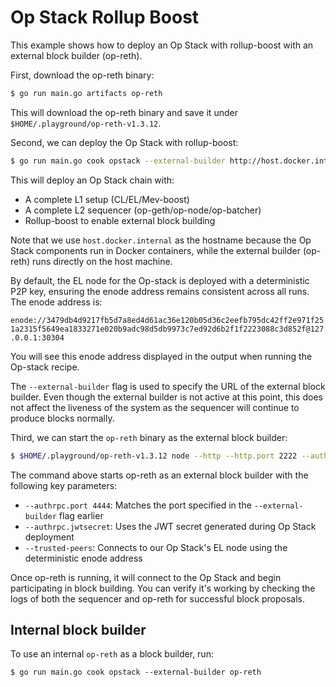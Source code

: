 # Op Stack Rollup Boost

This example shows how to deploy an Op Stack with rollup-boost with an external block builder (op-reth).

First, download the op-reth binary:

```bash
$ go run main.go artifacts op-reth
```

This will download the op-reth binary and save it under `$HOME/.playground/op-reth-v1.3.12`.

Second, we can deploy the Op Stack with rollup-boost:

```bash
$ go run main.go cook opstack --external-builder http://host.docker.internal:4444
```

This will deploy an Op Stack chain with:

- A complete L1 setup (CL/EL/Mev-boost)
- A complete L2 sequencer (op-geth/op-node/op-batcher)
- Rollup-boost to enable external block building

Note that we use `host.docker.internal` as the hostname because the Op Stack components run in Docker containers, while the external builder (op-reth) runs directly on the host machine.

By default, the EL node for the Op-stack is deployed with a deterministic P2P key, ensuring the enode address remains consistent across all runs. The enode address is:

`enode://3479db4d9217fb5d7a8ed4d61ac36e120b05d36c2eefb795dc42ff2e971f251a2315f5649ea1833271e020b9adc98d5db9973c7ed92d6b2f1f2223088c3d852f@127.0.0.1:30304`

You will see this enode address displayed in the output when running the Op-stack recipe.

The `--external-builder` flag is used to specify the URL of the external block builder. Even though the external builder is not active at this point, this does not affect the liveness of the system as the sequencer will continue to produce blocks normally.

Third, we can start the `op-reth` binary as the external block builder:

```bash
$ $HOME/.playground/op-reth-v1.3.12 node --http --http.port 2222 --authrpc.port 4444 --authrpc.jwtsecret $HOME/.playground/devnet/jwtsecret --chain $HOME/.playground/devnet/l2-genesis.json --datadir /tmp/builder --disable-discovery --port 30333 --trusted-peers enode://3479db4d9217fb5d7a8ed4d61ac36e120b05d36c2eefb795dc42ff2e971f251a2315f5649ea1833271e020b9adc98d5db9973c7ed92d6b2f1f2223088c3d852f@127.0.0.1:30304
```

The command above starts op-reth as an external block builder with the following key parameters:

- `--authrpc.port 4444`: Matches the port specified in the `--external-builder` flag earlier
- `--authrpc.jwtsecret`: Uses the JWT secret generated during Op Stack deployment
- `--trusted-peers`: Connects to our Op Stack's EL node using the deterministic enode address

Once op-reth is running, it will connect to the Op Stack and begin participating in block building. You can verify it's working by checking the logs of both the sequencer and op-reth for successful block proposals.

## Internal block builder

To use an internal `op-reth` as a block builder, run:

```
$ go run main.go cook opstack --external-builder op-reth
```
